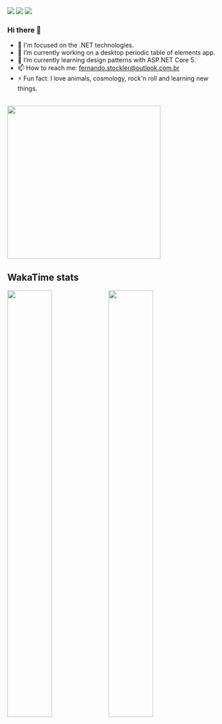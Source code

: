 
<div>
  <img src="https://badgen.net/badge/icon/.NET?icon=windows&label" />
  <img src="https://badgen.net/badge/icon/visualstudio/purple?icon=visualstudio&label" />
  <img src="https://badgen.net/badge/language/C%23,HTML,CSS/green?list=|" />
<div/>

### Hi there 👋 
  
- 👨 I'm focused on the .NET technologies.
- 🔭 I’m currently working on a desktop periodic table of elements app.
- 🌱 I’m currently learning design patterns with ASP.NET Core 5. 
- 📫 How to reach me: fernando.stockler@outlook.com.br 
- ⚡ Fun fact: I love animals, cosmology, rock'n roll and learning new things. 
  
<br/>
  
<div>
  <img src="https://github-readme-stats.vercel.app/api?username=fernandostockler&show_icons=true&theme=merko&count_private=true" width="350" />   
<div/>
  
## WakaTime stats
  
<div>
    <img src="https://wakatime.com/share/@fernandostockler/f16463cc-1bd7-42db-aa75-3bf7e913b66b.svg" width="45%" height="50%" />
    <img src="https://wakatime.com/share/@fernandostockler/de18e1f9-9cd6-4ede-a18c-6d52ee3a37f7.svg"  width="45%" height="50%"/>
<div/>
  
